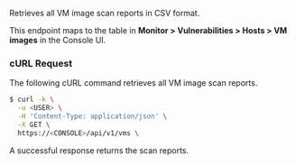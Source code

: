 Retrieves all VM image scan reports in CSV format.

This endpoint maps to the table in **Monitor > Vulnerabilities > Hosts > VM images** in the Console UI.

### cURL Request

The following cURL command retrieves all VM image scan reports.

```bash
$ curl -k \
  -u <USER> \
  -H 'Content-Type: application/json' \
  -X GET \
  https://<CONSOLE>/api/v1/vms \
```

A successful response returns the scan reports.

